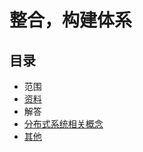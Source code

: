 # 整合，构建体系


##  目录
- 范围
- [资料](zz/README.md)
- 解答
- [分布式系统相关概念](100/README.md)
- [其他](200/README.md)


